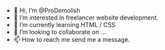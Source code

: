- 👋 Hi, I’m @ProDemolish
- 👀 I’m interested in freelancer website development.
- 🌱 I’m currently learning HTML / CSS
- 💞️ I’m looking to collaborate on ...
- 📫 How to reach me send me a message.

<!---
ProDemolish/ProDemolish is a ✨ special ✨ repository because its `README.md` (this file) appears on your GitHub profile.
You can click the Preview link to take a look at your changes.
--->

